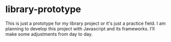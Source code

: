 # library-prototype
This is just a prototype for my library project or it's just a practice field. I am planning to develop this project with Javascript and its frameworks.
I'll make some adjustments from day to day.
